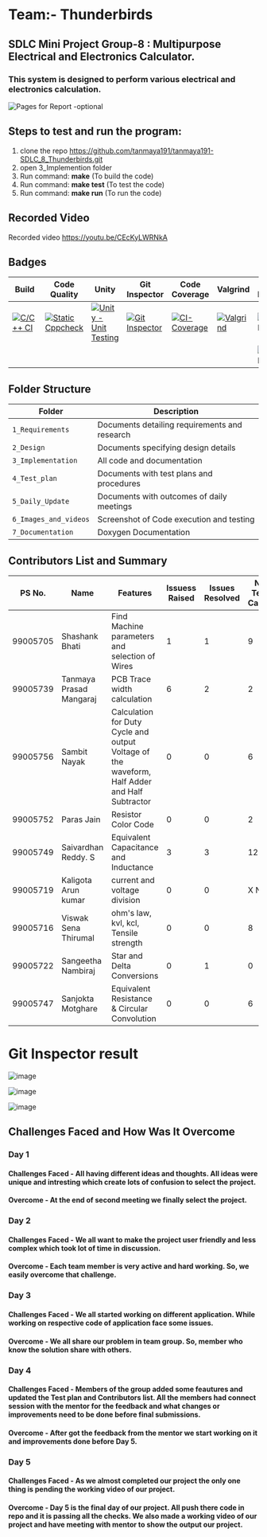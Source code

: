 # Team:- Thunderbirds


## SDLC Mini Project Group-8 : Multipurpose Electrical and Electronics Calculator.

### This system is designed to perform various electrical and electronics calculation.

![Pages for Report -optional](https://www.fanucamerica.com/images/default-source/cnc-images/simulators/cncsimulator555x232024e18b7eac54234ad38f6fd73c47482.png?sfvrsn=d7c3b47b_0)

## Steps to test and run the program: 
1. clone the repo https://github.com/tanmaya191/tanmaya191-SDLC_8_Thunderbirds.git
2. open 3_Implemention folder
3. Run command: **make**   (To build the code)
4. Run command: **make test**  (To test the code)
6. Run command: **make run**  (To run the code)

## Recorded Video 
Recorded video https://youtu.be/CEcKyLWRNkA

## Badges

Build | Code Quality | Unity | Git Inspector | Code Coverage | Valgrind | Code Inspector
------|----------|-------|--------------|--------------|---------|----------
[![C/C++ CI](https://github.com/tanmaya191/tanmaya191-SDLC_8_Thunderbirds/actions/workflows/c-cpp.yml/badge.svg)](https://github.com/tanmaya191/tanmaya191-SDLC_8_Thunderbirds/actions/workflows/c-cpp.yml) | [![Static Cppcheck](https://github.com/tanmaya191/tanmaya191-SDLC_8_Thunderbirds/actions/workflows/cppcheck.yml/badge.svg)](https://github.com/tanmaya191/tanmaya191-SDLC_8_Thunderbirds/action/workflows/cppcheck.yml)| [![Unity - Unit Testing](https://github.com/tanmaya191/tanmaya191-SDLC_8_Thunderbirds/actions/workflows/unity.yml/badge.svg)](https://github.com/tanmaya191/tanmaya191-SDLC_8_Thunderbirds/actions/workflows/unity.yml)| [![Git Inspector](https://github.com/tanmaya191/tanmaya191-SDLC_8_Thunderbirds/actions/workflows/gitinspector.yml/badge.svg)](https://github.com/tanmaya191/tanmaya191-SDLC_8_Thunderbirds/actions/workflows/gitinspector.yml) | [![CI-Coverage](https://github.com/tanmaya191/tanmaya191-SDLC_8_Thunderbirds/actions/workflows/gcov.yml/badge.svg)](https://github.com/tanmaya191/tanmaya191-SDLC_8_Thunderbirds/actions/workflows/gcov.yml) | [![Valgrind](https://github.com/tanmaya191/tanmaya191-SDLC_8_Thunderbirds/actions/workflows/Valgrind.yml/badge.svg)](https://github.com/tanmaya191/tanmaya191-SDLC_8_Thunderbirds/actions/workflows/Valgrind.yml) | ![Code Inspector](https://www.code-inspector.com/project/26826/status/svg) 
|||||||![Code Inspector](https://www.code-inspector.com/project/26826/score/svg)

## Folder Structure
Folder             | Description
-------------------| -----------------------------------------
`1_Requirements`   | Documents detailing requirements and research
`2_Design`         | Documents specifying design details
`3_Implementation` | All code and documentation
`4_Test_plan`      | Documents with test plans and procedures
`5_Daily_Update`      | Documents with outcomes of daily meetings
`6_Images_and_videos`      | Screenshot of Code execution and testing
`7_Documentation`      | Doxygen Documentation

## Contributors List and Summary

PS No. |  Name   |    Features    | Issuess Raised |Issues Resolved|No Test Cases|Test Case Pass
-------|---------|----------------|----------------|---------------|-------------|--------------
99005705 | Shashank Bhati  | Find Machine parameters and selection of Wires   | 1     | 1  | 9   | 9     
99005739 | Tanmaya Prasad Mangaraj  | PCB Trace width calculation   | 6     | 2  | 2   | 2  
99005756 | Sambit Nayak             | Calculation for Duty Cycle and output Voltage of the waveform, Half Adder and Half Subtractor| 0| 0| 6|6
99005752 | Paras Jain               | Resistor Color Code            | 0     | 0  |2   |2     
99005749 | Saivardhan Reddy. S      | Equivalent Capacitance and Inductance | 3 | 3 | 12 | 12 |
99005719 | Kaligota Arun kumar      | current and voltage division  | 0| 0 | X No | X No
99005716 | Viswak Sena Thirumal     |ohm's law, kvl, kcl, Tensile strength | 0| 0 | 8 | 8
99005722 | Sangeetha Nambiraj       | Star and Delta Conversions| 0| 1|0 | 0
99005747 | Sanjokta Motghare        | Equivalent Resistance & Circular Convolution | 0 | 0 | 6 | 6

# Git Inspector result

![image](https://github.com/tanmaya191/tanmaya191-SDLC_8_Thunderbirds/blob/main/6_Images_and_videos/Capture1.PNG?raw=true)

![image](https://github.com/tanmaya191/tanmaya191-SDLC_8_Thunderbirds/blob/main/6_Images_and_videos/Capture2.PNG?raw=true)

![image](https://github.com/tanmaya191/tanmaya191-SDLC_8_Thunderbirds/blob/main/6_Images_and_videos/Capture3.PNG?raw=true)

## Challenges Faced and How Was It Overcome

### Day 1 

#### Challenges Faced - All having different ideas and thoughts. All ideas were unique and intresting which create lots of confusion to select the project.

#### Overcome - At the end of second meeting we finally select the project.


### Day 2

#### Challenges Faced - We all want to make the project user friendly and less complex which took lot of time in discussion. 

#### Overcome - Each team member is very active and hard working. So, we easily overcome that challenge.


### Day 3

#### Challenges Faced - We all started working on different application. While working on respective code of application face some issues. 

#### Overcome - We all share our problem in team group. So, member who know the solution share with others.


### Day 4

#### Challenges Faced - Members of the group added some feautures and updated the Test plan and Contributors list. All the members had connect session with the mentor for the feedback and what changes or improvements need to be done before final submissions.

#### Overcome - After got the feedback from the mentor we start working on it and improvements done before Day 5.


### Day 5

#### Challenges Faced - As we almost completed our project the only one thing is pending the working video of our project.

#### Overcome - Day 5 is the final day of our project. All push there code in repo and it is passing all the checks. We also made a working video of our project and have meeting with mentor to show the output our project. 

